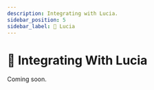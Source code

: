 ```yaml
---
description: Integrating with Lucia.
sidebar_position: 5
sidebar_label: 🚧 Lucia
---
```


# 🚧 Integrating With Lucia

Coming soon.
